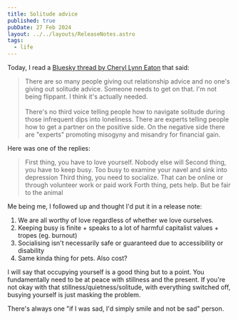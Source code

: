 ```yaml
---
title: Solitude advice
published: true
pubDate: 27 Feb 2024
layout: ../../layouts/ReleaseNotes.astro
tags:
  - life
---
```


Today, I read a [Bluesky thread by Cheryl Lynn Eaton](https://bsky.app/profile/cheryllynneaton.bsky.social/post/3kmeus2ikk22f) that said:

> There are so many people giving out relationship advice and no one's giving out solitude advice. Someone needs to get on that. I'm not being flippant. I think it's actually needed.
<br><br>
There's no third voice telling people how to navigate solitude during those infrequent dips into loneliness. There are experts telling people how to get a partner on the positive side. On the negative side there are "experts" promoting misogyny and misandry for financial gain.

Here was one of the replies:

> First thing, you have to love yourself. Nobody else will
Second thing, you have to keep busy. Too busy to examine your navel and sink into depression
Third thing, you need to socialize. That can be online or through volunteer work or paid work
Forth thing, pets help. But be fair to the animal

Me being me, I followed up and thought I'd put it in a release note:

1. We are all worthy of love regardless of whether we love ourselves.
2. Keeping busy is finite + speaks to a lot of harmful capitalist values + tropes (eg. burnout)
3. Socialising isn't necessarily safe or guaranteed due to accessibility or disability
4. Same kinda thing for pets. Also cost?

I will say that occupying yourself is a good thing but to a point. You fundamentally need to be at peace with stillness and the present. If you're not okay with that stillness/quietness/solitude, with everything switched off, busying yourself is just masking the problem.

There's always one "if I was sad, I'd simply smile and not be sad" person.